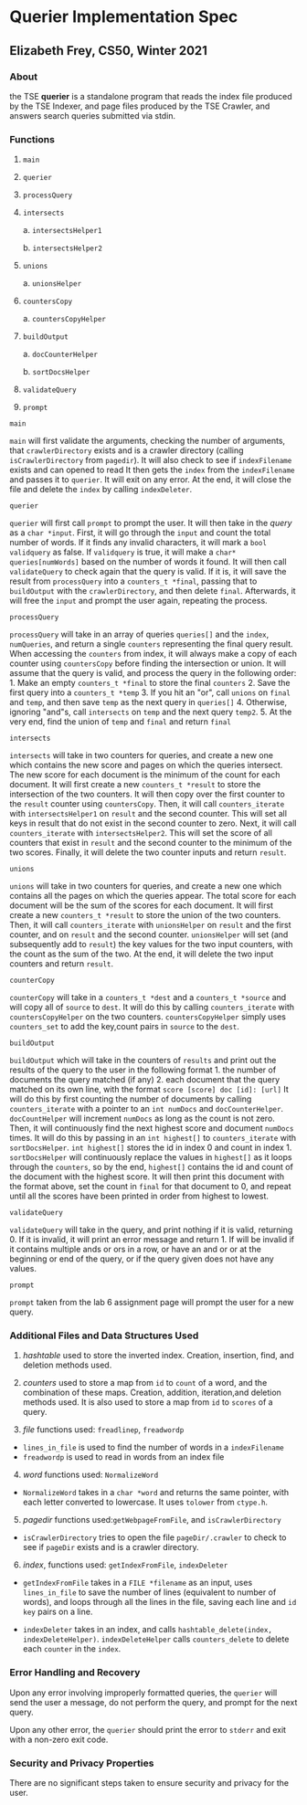 # Querier Implementation Spec 
## Elizabeth Frey, CS50, Winter 2021

### About
the TSE **querier** is a standalone program that reads the index file produced by the TSE Indexer, and page files produced by the TSE Crawler, and answers search queries submitted via stdin.

### Functions
1. `main`
2. `querier`
3. `processQuery`
4. `intersects`

    a. `intersectsHelper1`
    
    b. `intersectsHelper2`
5. `unions`

    a. `unionsHelper`
6. `countersCopy`

    a. `countersCopyHelper`
7. `buildOutput`

    a. `docCounterHelper`
    
    b. `sortDocsHelper`
8. `validateQuery`
9. `prompt`

`main`

`main` will first validate the arguments, checking the number of arguments, that `crawlerDirectory` exists and is a crawler directory (calling `isCrawlerDirectory` from `pagedir`). It will also check to see if `indexFilename` exists and can opened to read It then gets the `index` from the `indexFilename` and passes it to `querier`. It will exit on any error. At the end, it will close the file and delete the `index` by calling `indexDeleter`.

`querier`

`querier` will first call `prompt` to prompt the user. It will then take in the *query* as a `char *input`. First, it will go through the `input` and count the total number of words. If it finds any invalid characters, it will mark a `bool validquery` as false. If `validquery` is true, it will make a `char* queries[numWords]` based on the number of words it found. It will then call `validateQuery` to check again that the query is valid. If it is, it will save the result from `processQuery` into a `counters_t *final`, passing that to `buildOutput` with the `crawlerDirectory`, and then delete `final`. Afterwards, it will free the `input` and prompt the user again, repeating the process.

`processQuery`

`processQuery` will take in an array of queries `queries[]` and the `index`, `numQueries`, and return a single `counters` representing the final query result. When accessing the `counters` from index, it will always make a copy of each counter using `countersCopy` before finding the intersection or union. It will assume that the query is valid, and process the query in the following order:
    1. Make an empty `counters_t *final` to store the final `counters`
    2. Save the first query into a `counters_t *temp`
    3. If you hit an "or", call `unions` on `final` and `temp`, and then save `temp` as the next query in `queries[]`
    4. Otherwise, ignoring "and"s, call `intersects` on `temp` and the next query `temp2`.
    5. At the very end, find the union of `temp` and `final` and return `final`

`intersects` 

`intersects` will take in two counters for queries, and create a new one which contains the new score and pages on which the queries intersect. The new score for each document is the minimum of the count for each document. It will first create a new `counters_t *result` to store the intersection of the two counters. It will then copy over the first counter to the `result` counter using `countersCopy`. Then, it will call `counters_iterate` with `intersectsHelper1` on `result` and the second counter. This will set all keys in result that do not exist in the second counter to zero. Next, it will call `counters_iterate` with `intersectsHelper2`. This will set the score of all counters that exist in `result` and the second counter to the minimum of the two scores. Finally, it will delete the two counter inputs and return `result`.

`unions`

`unions` will take in two counters for queries, and create a new one which contains all the pages on which the queries appear. The total score for each document will be the sum of the scores for each document. It will first create a new `counters_t *result` to store the union of the two counters. Then, it will call `counters_iterate` with `unionsHelper` on `result` and the first counter, and on `result` and the second counter. `unionsHelper` will set (and subsequently add to `result`) the key values for the two input counters, with the count as the sum of the two. At the end, it will delete the two input counters and return `result`.

`counterCopy`

`counterCopy` will take in a `counters_t *dest` and a `counters_t *source` and will copy all of `source` to `dest`. It will do this by calling `counters_iterate` with `countersCopyHelper` on the two counters. `countersCopyHelper` simply uses `counters_set` to add the key,count pairs in `source` to the `dest`.

`buildOutput`

`buildOutput` which will take in the counters of `results` and print out the results of the query to the user in the following format
    1. the number of documents the query matched (if any)
    2. each document that the query matched on its own line, with the format `score [score] doc [id]: [url]`
It will do this by first counting the number of documents by calling `counters_iterate` with a pointer to an `int numDocs` and `docCounterHelper`. `docCountHelper` will increment `numDocs` as long as the count is not zero. Then, it will continuously find the next highest score and document `numDocs` times. It will do this by passing in an `int highest[]` to `counters_iterate` with `sortDocsHelper`. `int highest[]` stores the id in index 0 and count in index 1. `sortDocsHelper` will continuously replace the values in `highest[]` as it loops through the `counters`, so by the end, `highest[]` contains the id and count of the document with the highest score. It will then print this document with the format above, set the count in `final` for that document to 0, and repeat until all the scores have been printed in order from highest to lowest. 

`validateQuery` 

`validateQuery` will take in the query, and print nothing if it is valid, returning 0. If it is invalid, it will print an error message and return 1. If will be invalid if it contains multiple ands or ors in a row, or have an and or or at the beginning or end of the query, or if the query given does not have any values.

`prompt` 

`prompt` taken from the lab 6 assignment page will prompt the user for a new query.

### Additional Files and Data Structures Used
1. *hashtable* used to store the inverted index. Creation, insertion, find, and deletion methods used.

2. *counters* used to store a map from `id` to `count` of a word, and the combination of these maps. Creation, addition, iteration,and deletion methods used. It is also used to store a map from `id` to `scores` of a query.

3. *file* functions used:  `freadlinep`, `freadwordp`
- `lines_in_file` is used to find the number of words in a `indexFilename`
- `freadwordp` is used to read in words from an index file

4. *word* functions used: `NormalizeWord`
- `NormalizeWord` takes in a `char *word` and returns the same pointer, with each letter converted to lowercase. It uses `tolower` from `ctype.h`.

5. *pagedir* functions used:`getWebpageFromFile`, and `isCrawlerDirectory`
- `isCrawlerDirectory` tries to open the file `pageDir/.crawler` to check to see if `pageDir` exists and is a crawler directory. 

6. *index*, functions used: `getIndexFromFile`, `indexDeleter`

- `getIndexFromFile` takes in a `FILE *filename` as an input, uses `lines_in_file` to save the number of lines (equivalent to number of words), and loops through all the lines in the file, saving each line and `id key` pairs on a line. 

- `indexDeleter` takes in an index, and calls `hashtable_delete(index, indexDeleteHelper)`. `indexDeleteHelper` calls `counters_delete` to delete each `counter` in the `index`.

### Error Handling and Recovery
Upon any error involving improperly formatted queries, the `querier` will send the user a message, do not perform the query, and prompt for the next query.

Upon any other error, the `querier` should print the error to `stderr` and exit with a non-zero exit code. 

### Security and Privacy Properties

There are no significant steps taken to ensure security and privacy for the user. 
